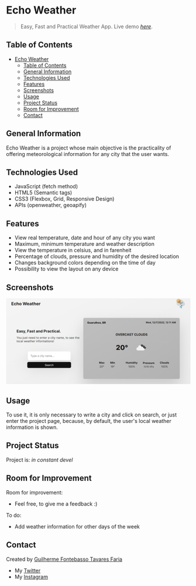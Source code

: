 # Echo Weather

> Easy, Fast and Practical Weather App.
> Live demo [_here_](https://github.com/GFTF0906/echo-weather).

## Table of Contents

- [Echo Weather](#echo-weather)
  - [Table of Contents](#table-of-contents)
  - [General Information](#general-information)
  - [Technologies Used](#technologies-used)
  - [Features](#features)
  - [Screenshots](#screenshots)
  - [Usage](#usage)
  - [Project Status](#project-status)
  - [Room for Improvement](#room-for-improvement)
  - [Contact](#contact)

## General Information

Echo Weather is a project whose main objective is the practicality of offering meteorological information for any city that the user wants.

## Technologies Used

- JavaScript (fetch method)
- HTML5 (Semantic tags)
- CSS3 (Flexbox, Grid, Responsive Design)
- APIs (openweather, geoapify)

## Features

- View real temperature, date and hour of any city you want
- Maximum, minimum temperature and weather description
- View the temperature in celsius, and in farenheit
- Percentage of clouds, pressure and humidity of the desired location
- Changes background colors depending on the time of day
- Possibility to view the layout on any device

## Screenshots

![Desktop View](./assets/images/desktop.png)

## Usage

To use it, it is only necessary to write a city and click on search, or just enter the project page, because, by default, the user's local weather information is shown.

## Project Status

Project is: _in constant devel_

## Room for Improvement

Room for improvement:

- Feel free, to give me a feedback :)

To do:

- Add weather information for other days of the week

## Contact

Created by [Guilherme Fontebasso Tavares Faria](https://github.com/GFTF0906)

- My [Twitter](https://twitter.com/echolovesjava)
- My [Instagram](https://www.instagram.com/guifontebassoft/?hl=pt-br)
